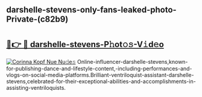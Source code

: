 ## darshelle-stevens-only-fans​-leaked-photo​-Private-(c82b9)


# <h2><a href="https://mediaupload.pro?title=darshelle-stevens&ref=git">🔗👉 🔴 darshelle-stevens-P𝚑ot𝚘𝚜-V𝚒d𝚎o</a></h2>

[![Corinna Kopf Nue Nu𝚍e𝚜](https://i.imgur.com/0qMVB7G.gif)](https://mediaupload.pro?title=darshelle-stevens&ref=git)
Online-influencer-darshelle-stevens,known-for-publishing-dance-and-lifestyle-content,-including-performances-and-vlogs-on-social-media-platforms.Brilliant-ventriloquist-assistant-darshelle-stevens,celebrated-for-their-exceptional-abilities-and-accomplishments-in-assisting-ventriloquists.  